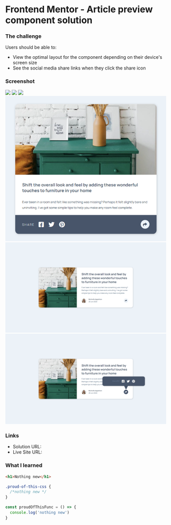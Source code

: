 # Frontend Mentor - Article preview component solution



### The challenge

Users should be able to:

- View the optimal layout for the component depending on their device's screen size
- See the social media share links when they click the share icon

### Screenshot

![](./screenshots/mobile.PNG.PNG)
![](./screenshots/mobile-active-status.PNG.PNG)
![](./screenshots/tablet.PNG.PNG)
![](./screenshots/tablet-active-status.PNG)
![](./screenshots/desktop.PNG)
![](./screenshots/desktop-active-status.PNG)


### Links

- Solution URL: [](https://github.com/Wellissonb/article-preview-component)
- Live Site URL: [](https://wellissonb.github.io/article-preview-component/)



### What I learned



```html
<h1>Nothing new</h1>
```
```css
.proud-of-this-css {
  /*nothing new */
}
```
```js
const proudOfThisFunc = () => {
  console.log('nothing new')
}
```
